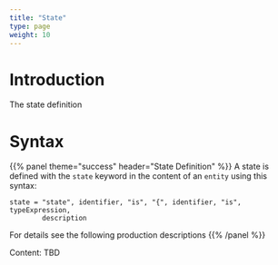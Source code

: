 ```yaml
---
title: "State"
type: page
weight: 10
---
```


# Introduction
The state definition 

# Syntax
{{% panel theme="success" header="State Definition" %}}
A state is defined with the `state` keyword in the content of an `entity` 
using this syntax:
```ebnf
state = "state", identifier, "is", "{", identifier, "is", typeExpression,
        description
```
For details see the following production descriptions
{{% /panel %}}


Content: TBD
